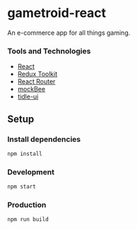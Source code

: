 # gametroid-react

An e-commerce app for all things gaming.

### Tools and Technologies
- [React](https://reactjs.org/)
- [Redux Toolkit](https://redux-toolkit.js.org/)
- [React Router](https://reactrouter.com/)
- [mockBee](https://mockbee.netlify.app/)
- [tidle-ui](https://tidle-ui.netlify.app/)


## Setup

### Install dependencies
```bash
npm install
```

### Development
```bash
npm start
```

### Production
```bash
npm run build
```
